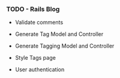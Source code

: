  ### TODO - Rails Blog
  - Validate comments
  - Generate Tag Model and Controller
  - Generate Tagging Model and Controller
  - Style Tags page

  - User authentication